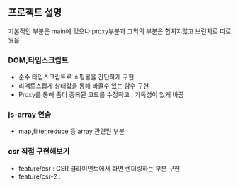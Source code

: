 
## 프로젝트 설명

기본적인 부분은 main에 있으나 proxy부분과 그외의 부분은  합치지않고 브런치로 따로 둿음

### DOM,타입스크립트

- 순수 타입스크립트로 쇼핑몰을 간단하게 구현
- 리액트스럽게 상태값을 통해 바꿀수 있는 함수 구현
-  Proxy를 통해 좀더 중복된 코드를 수정하고 , 가독성이 있게 바꿈


### js-array 연습
- map,filter,reduce 등 array 관련된 부분


### csr 직접 구현해보기
- feature/csr : CSR 클라이언트에서 화면 렌더링하는 부분 구현
- feature/csr-2 : 
